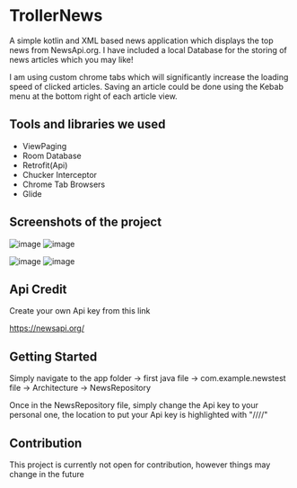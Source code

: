 # TrollerNews

A simple kotlin and XML based news application which displays the top news from NewsApi.org. I have included a local Database for the storing of news articles which you may like! 

I am using custom chrome tabs which will significantly increase the loading speed of clicked articles. Saving an article could be done using the Kebab menu at the bottom right of each article view.

<h2 align="left">Tools and libraries we used</h2>

-  ViewPaging
-  Room Database
-  Retrofit(Api)
-  Chucker Interceptor
-  Chrome Tab Browsers
-  Glide

<h2 align="left">Screenshots of the project</h2>

![image](https://user-images.githubusercontent.com/67418036/221146174-55bad01e-584b-49ba-a366-e4a7476c0438.png)  ![image](https://user-images.githubusercontent.com/67418036/221146453-faa9849a-c71f-4486-86da-eaa3d953a84e.png)



![image](https://user-images.githubusercontent.com/67418036/221147606-72f6b8ca-93a8-421d-b791-692cd138c4d5.png)  ![image](https://user-images.githubusercontent.com/67418036/221147671-2e119dad-2a20-4014-b39a-d8e35363e8d7.png)


<h2 align="left">Api Credit</h2>
Create your own Api key from this link

https://newsapi.org/

<h2 align="left">Getting Started</h2>

Simply navigate to the app folder -> first java file -> com.example.newstest file -> Architecture -> NewsRepository

Once in the NewsRepository file, simply change the Api key to your personal one, the location to put your Api key is highlighted with "////"

<h2 align="left">Contribution</h2>

This project is currently not open for contribution, however things may change in the future
